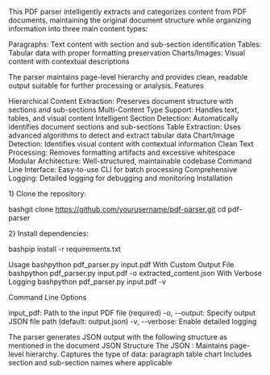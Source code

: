 This PDF parser intelligently extracts and categorizes content from PDF documents, maintaining the original document structure while organizing information into three main content types:

Paragraphs: Text content with section and sub-section identification
Tables: Tabular data with proper formatting preservation
Charts/Images: Visual content with contextual descriptions

The parser maintains page-level hierarchy and provides clean, readable output suitable for further processing or analysis.
Features

Hierarchical Content Extraction: Preserves document structure with sections and sub-sections
Multi-Content Type Support: Handles text, tables, and visual content
Intelligent Section Detection: Automatically identifies document sections and sub-sections
Table Extraction: Uses advanced algorithms to detect and extract tabular data
Chart/Image Detection: Identifies visual content with contextual information
Clean Text Processing: Removes formatting artifacts and excessive whitespace
Modular Architecture: Well-structured, maintainable codebase
Command Line Interface: Easy-to-use CLI for batch processing
Comprehensive Logging: Detailed logging for debugging and monitoring
Installation

1} Clone the repository:

bashgit clone https://github.com/yourusername/pdf-parser.git
cd pdf-parser

2} Install dependencies:

bashpip install -r requirements.txt



Usage
bashpython pdf_parser.py input.pdf
With Custom Output File
bashpython pdf_parser.py input.pdf -o extracted_content.json
With Verbose Logging
bashpython pdf_parser.py input.pdf -v

Command Line Options

input_pdf: Path to the input PDF file (required)
-o, --output: Specify output JSON file path (default: output.json)
-v, --verbose: Enable detailed logging

The parser generates JSON output with the following  structure as  mentioned in the document 
 JSON Structure
The JSON :
 Maintains page-level hierarchy.
 Captures the type of data:
  paragraph
  table
  chart
 Includes section and sub-section names where applicable
